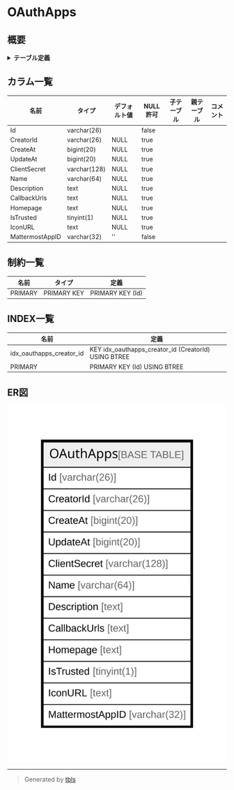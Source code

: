 # OAuthApps

## 概要

<details>
<summary><strong>テーブル定義</strong></summary>

```sql
CREATE TABLE `OAuthApps` (
  `Id` varchar(26) NOT NULL,
  `CreatorId` varchar(26) DEFAULT NULL,
  `CreateAt` bigint(20) DEFAULT NULL,
  `UpdateAt` bigint(20) DEFAULT NULL,
  `ClientSecret` varchar(128) DEFAULT NULL,
  `Name` varchar(64) DEFAULT NULL,
  `Description` text DEFAULT NULL,
  `CallbackUrls` text DEFAULT NULL,
  `Homepage` text DEFAULT NULL,
  `IsTrusted` tinyint(1) DEFAULT NULL,
  `IconURL` text DEFAULT NULL,
  `MattermostAppID` varchar(32) NOT NULL DEFAULT '',
  PRIMARY KEY (`Id`),
  KEY `idx_oauthapps_creator_id` (`CreatorId`)
) ENGINE=InnoDB DEFAULT CHARSET=utf8mb4
```

</details>

## カラム一覧

| 名前              | タイプ          | デフォルト値       | NULL許可   | 子テーブル      | 親テーブル      | コメント     |
| --------------- | ------------ | ------------ | -------- | ---------- | ---------- | -------- |
| Id              | varchar(26)  |              | false    |            |            |          |
| CreatorId       | varchar(26)  | NULL         | true     |            |            |          |
| CreateAt        | bigint(20)   | NULL         | true     |            |            |          |
| UpdateAt        | bigint(20)   | NULL         | true     |            |            |          |
| ClientSecret    | varchar(128) | NULL         | true     |            |            |          |
| Name            | varchar(64)  | NULL         | true     |            |            |          |
| Description     | text         | NULL         | true     |            |            |          |
| CallbackUrls    | text         | NULL         | true     |            |            |          |
| Homepage        | text         | NULL         | true     |            |            |          |
| IsTrusted       | tinyint(1)   | NULL         | true     |            |            |          |
| IconURL         | text         | NULL         | true     |            |            |          |
| MattermostAppID | varchar(32)  | ''           | false    |            |            |          |

## 制約一覧

| 名前      | タイプ         | 定義               |
| ------- | ----------- | ---------------- |
| PRIMARY | PRIMARY KEY | PRIMARY KEY (Id) |

## INDEX一覧

| 名前                       | 定義                                                   |
| ------------------------ | ---------------------------------------------------- |
| idx_oauthapps_creator_id | KEY idx_oauthapps_creator_id (CreatorId) USING BTREE |
| PRIMARY                  | PRIMARY KEY (Id) USING BTREE                         |

## ER図

![er](OAuthApps.svg)

---

> Generated by [tbls](https://github.com/k1LoW/tbls)
